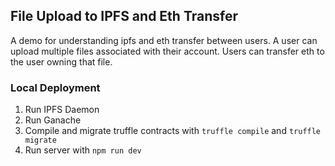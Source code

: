 ## File Upload to IPFS and Eth Transfer

A demo for understanding ipfs and eth transfer between users. A user can upload multiple files associated with their account. Users can transfer eth to the user owning that file.

### Local Deployment

1. Run IPFS Daemon
2. Run Ganache
3. Compile and migrate truffle contracts with `truffle compile` and `truffle migrate`
4. Run server with `npm run dev`